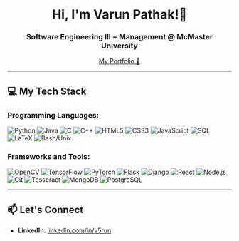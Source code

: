 <h1 align="center">Hi, I'm Varun Pathak!👋</h1>
<h3 align="center">Software Engineering lll + Management @ McMaster University</h3>
<div align="center">
    <a href="https://v5run.github.io/" target="_blank">My Portfolio 💼</a>
</div>


---
## 💻 **My Tech Stack**

### **Programming Languages**:
![Python](https://img.shields.io/badge/Python-3776AB?style=for-the-badge&logo=python&logoColor=white) 
![Java](https://img.shields.io/badge/java-%23ED8B00.svg?style=for-the-badge&logo=openjdk&logoColor=white)
![C](https://img.shields.io/badge/c-%2300599C.svg?style=for-the-badge&logo=c&logoColor=white)
![C++](https://img.shields.io/badge/C++-00599C?style=for-the-badge&logo=cplusplus&logoColor=white)
![HTML5](https://img.shields.io/badge/html5-%23E34F26.svg?style=for-the-badge&logo=html5&logoColor=white)
![CSS3](https://img.shields.io/badge/css3-%231572B6.svg?style=for-the-badge&logo=css3&logoColor=white) 
![JavaScript](https://img.shields.io/badge/JavaScript-F7DF1E?style=for-the-badge&logo=javascript&logoColor=black) 
![SQL](https://img.shields.io/badge/SQL-003B57?style=for-the-badge&logo=sql&logoColor=white)
![LaTeX](https://img.shields.io/badge/latex-%23008080.svg?style=for-the-badge&logo=latex&logoColor=white)
![Bash/Unix](https://img.shields.io/badge/Bash-4EAA25?style=for-the-badge&logo=gnu-bash&logoColor=white)

### **Frameworks and Tools**:
![OpenCV](https://img.shields.io/badge/OpenCV-5C3EE8?style=for-the-badge&logo=opencv&logoColor=white)
![TensorFlow](https://img.shields.io/badge/TensorFlow-FF6F00?style=for-the-badge&logo=tensorflow&logoColor=white)
![PyTorch](https://img.shields.io/badge/PyTorch-EE4C2C?style=for-the-badge&logo=pytorch&logoColor=white)
![Flask](https://img.shields.io/badge/Flask-000000?style=for-the-badge&logo=flask&logoColor=white)
![Django](https://img.shields.io/badge/Django-092E20?style=for-the-badge&logo=django&logoColor=white)
![React](https://img.shields.io/badge/React-20232A?style=for-the-badge&logo=react&logoColor=61DAFB)
![Node.js](https://img.shields.io/badge/Node.js-339933?style=for-the-badge&logo=nodedotjs&logoColor=white)
![Git](https://img.shields.io/badge/Git-F05032?style=for-the-badge&logo=git&logoColor=white)
![Tesseract](https://img.shields.io/badge/Tesseract-OCR-5D97F6?style=for-the-badge&logo=tesseract&logoColor=white)
![MongoDB](https://img.shields.io/badge/MongoDB-47A248?style=for-the-badge&logo=mongodb&logoColor=white)
![PostgreSQL](https://img.shields.io/badge/PostgreSQL-003B57?style=for-the-badge&logo=postgresql&logoColor=white)

---
## 📫 **Let's Connect**

- **LinkedIn**: [linkedin.com/in/v5run](https://www.linkedin.com/in/v5run)
